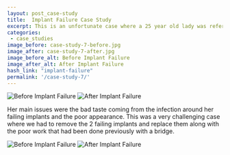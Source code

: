 ```yaml
---
layout: post_case-study
title:  Implant Failure Case Study
excerpt: This is an unfortunate case where a 25 year old lady was referred in following the failure of 2 previously placed implants and some poor crown and bridge work by her previous dentist.
categories:
 - case_studies
image_before: case-study-7-before.jpg
image_after: case-study-7-after.jpg
image_before_alt: Before Implant Failure
image_after_alt: After Implant Failure
hash_link: "implant-failure"
permalink: '/case-study-7/'
---
```

<div class="u-center-table u-mb-large-1-5">
  <img src="{{site.baseurl}}/assets/images/case-study-7-before.jpg" alt="Before Implant Failure">
  <img src="{{site.baseurl}}/assets/images/case-study-7-after.jpg" alt="After Implant Failure">
</div>

Her main issues were the bad taste coming from the infection around her failing implants and the poor appearance. This was a very challenging case where we had to remove the 2 failing implants and replace them along with the poor work that had been done previously with a bridge.

<div class="u-center-table u-mb-large-1-5">
  <img src="{{site.baseurl}}/assets/images/case-study-7-full-before.jpg" alt="Before Implant Failure">
  <img src="{{site.baseurl}}/assets/images/case-study-7-full-after.jpg" alt="After Implant Failure">
</div>
